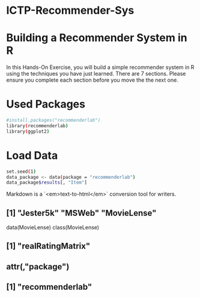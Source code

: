 # ICTP-Recommender-Sys
# Building a Recommender System in R

In this Hands-On Exercise, you will build a simple recommender system in R using the techniques you have just learned. There are 7 sections. Please ensure you complete each section before you move the the next one.

# Used Packages

```sh
#install.packages("recommenderlab")
library(recommenderlab)
library(ggplot2)
```

# Load Data

```sh
set.seed(1)
data_package <- data(package = "recommenderlab")
data_package$results[, "Item"]
```````

<p>Markdown is a `&lt;em&gt;text-to-html&lt;/em&gt;` conversion tool for writers.</p>

## [1] "Jester5k"   "MSWeb"      "MovieLense"
data(MovieLense)
class(MovieLense)
## [1] "realRatingMatrix"
## attr(,"package")
## [1] "recommenderlab"
